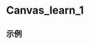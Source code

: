 <script setup lang="ts">
    import Example from './components/example.vue'
</script>

# Canvas_learn_1

<!-- 示例组件 -->

## 示例

<Example />
